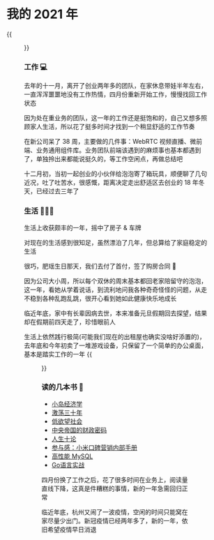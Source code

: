# 我的 2021 年


<!--more-->
{{<figure src="https://jiangbao-1258001083.cos.ap-shanghai.myqcloud.com/%E6%88%91%E7%9A%842021%E5%B9%B4%E5%BA%A6%E5%9B%BE%E7%89%87.jpg">}}

### 工作 :computer:
去年的十一月，离开了创业两年多的团队，在家休息带娃半年左右，一直浑浑噩噩地没有工作热情，四月份重新开始工作，慢慢找回工作状态

因为处在重业务的团队，这一年的工作还是挺饱和的，自己又想多照顾家人生活，所以花了挺多时间才找到一个稍显舒适的工作节奏

在新公司呆了 38 周，主要做的几件事：WebRTC 视频直播、微前端、业务通用组件库。业务团队前端该遇到的麻烦事也基本都遇到了，单独拎出来都能说挺久的，等工作空闲点，再做总结吧

十二月初，当初一起创业的小伙伴给泡泡寄了箱玩具，顺便聊了几句近况，吐了吐苦水，很感慨，距离决定走出舒适区去创业的 18 年冬天，已经过去三年了

### 生活 :family_man_woman_girl:
生活上收获颇丰的一年，摇中了房子 & 车牌

对现在的生活感到很知足，虽然漂泊了几年，但总算给了家庭稳定的生活

很巧，肥瑶生日那天，我们去付了首付，签了购房合同 🎉

因为公司大小周，所以每个双休的周末基本都回老家陪留守的泡泡，这一年，看她从学着说话，到流利地问我各种奇奇怪怪的问题，从走不稳到各种乱跑乱跳，很开心看到她如此健康快乐地成长

临近年底，家中有长辈因病去世，本来准备元旦假期回去探望，结果却在假期前四天走了，珍惜眼前人

生活上依然践行极简(可能我们现在的出租屋也确实没啥好添置的)，去年底和今年初卖了一堆游戏设备，只保留了一个简单的办公桌面，基本是踏实工作的一年
{{<figure src="https://jiangbao-1258001083.cos.ap-shanghai.myqcloud.com/desktop_20211220.jpg" width="600">}}

### 读的几本书 :book:
* [小岛经济学](https://book.douban.com/subject/26985299/)
* [激荡三十年](https://book.douban.com/subject/27599025/)
* [低欲望社会](https://book.douban.com/subject/30296200/)
* [中央帝国的财政密码](https://book.douban.com/subject/27007549/)
* [人生十论](https://book.douban.com/subject/3722967/)
* [参与感：小米口碑营销内部手册](https://book.douban.com/subject/25942507/)
* [高性能 MySQL](https://book.douban.com/subject/23008813/)
* [Go语言实战](https://book.douban.com/subject/27015617/)

四月份换了工作之后，花了很多时间在业务上，阅读量直线下降，这真是件糟糕的事情，新的一年急需回归正常

临近年底，杭州又闹了一波疫情，空闲的时间只能窝在家尽量少出门。新冠疫情已经两年多了，新的一年，依旧希望疫情早日消退

